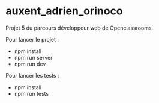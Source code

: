 # auxent_adrien_orinoco

Projet 5 du parcours développeur web de Openclassrooms.

Pour lancer le projet :
- npm install
- npm run server
- npm run dev

Pour lancer les tests :
- npm install
- npm run tests
